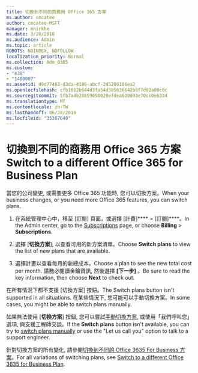 ```yaml
---
title: 切換到不同的商務用 Office 365 方案
ms.author: cmcatee
author: cmcatee-MSFT
manager: mnirkhe
ms.date: 3/20/2018
ms.audience: Admin
ms.topic: article
ROBOTS: NOINDEX, NOFOLLOW
localization_priority: Normal
ms.collection: Adm_O365
ms.custom:
- "438"
- "1400007"
ms.assetid: 49d77463-d3da-4106-abcf-2d5209106ea2
ms.openlocfilehash: cfb1012b644d3fa54d385636642b8f7d02a09c0c
ms.sourcegitcommit: 5fb7a4b28859690020efdea630d03e70cc0e6334
ms.translationtype: MT
ms.contentlocale: zh-TW
ms.lasthandoff: 06/28/2019
ms.locfileid: "35367640"
---
```

# <a name="switch-to-a-different-office-365-for-business-plan"></a><span data-ttu-id="9712c-102">切換到不同的商務用 Office 365 方案</span><span class="sxs-lookup"><span data-stu-id="9712c-102">Switch to a different Office 365 for Business Plan</span></span>

<span data-ttu-id="9712c-103">當您的公司變更, 或需要更多 Office 365 功能時, 您可以切換方案。</span><span class="sxs-lookup"><span data-stu-id="9712c-103">When your business changes, or you need more Office 365 features, you can switch plans.</span></span>
  
1. <span data-ttu-id="9712c-104">在系統管理中心中，移至 [訂閱][](https://go.microsoft.com/fwlink/p/?linkid=842054) 頁面，或選擇 [計費]\*\*\*\* \> [訂閱]\*\*\*\*。</span><span class="sxs-lookup"><span data-stu-id="9712c-104">In the Admin center, go to the [Subscriptions](https://go.microsoft.com/fwlink/p/?linkid=842054) page, or choose **Billing** \> **Subscriptions**.</span></span>

2. <span data-ttu-id="9712c-105">選擇 [**切換方案**], 以查看可用的新方案清單。</span><span class="sxs-lookup"><span data-stu-id="9712c-105">Choose **Switch plans** to view the list of new plans that are available.</span></span>

3. <span data-ttu-id="9712c-106">選擇計畫以查看每月的新總成本。</span><span class="sxs-lookup"><span data-stu-id="9712c-106">Choose a plan to see the new total cost per month.</span></span> <span data-ttu-id="9712c-107">請務必閱讀金鑰資訊, 然後選擇 **[下一步]** 。</span><span class="sxs-lookup"><span data-stu-id="9712c-107">Be sure to read the key information, then choose **Next** to check out.</span></span>

<span data-ttu-id="9712c-108">在所有情況下都不支援 [切換方案] 按鈕。</span><span class="sxs-lookup"><span data-stu-id="9712c-108">The Switch plans button isn't supported in all situations.</span></span> <span data-ttu-id="9712c-109">在某些情況下, 您可能可以手動切換方案。</span><span class="sxs-lookup"><span data-stu-id="9712c-109">In some cases, you might be able to switch plans manually.</span></span>
  
<span data-ttu-id="9712c-110">如果無法使用 [**切換方案**] 按鈕, 您可以嘗試[手動切換方案](https://support.office.com/article/eb0d0680-5677-41a0-8c46-4b9d47f1c209), 或使用「我們呼叫您」選項, 與支援工程師交談。</span><span class="sxs-lookup"><span data-stu-id="9712c-110">If the **Switch plans** button isn't available, you can try to [switch plans manually](https://support.office.com/article/eb0d0680-5677-41a0-8c46-4b9d47f1c209) or use the "Let us call you" option to talk to a support engineer.</span></span>
  
<span data-ttu-id="9712c-111">針對切換方案的所有變化, 請參閱[切換到不同的 Office 3635 For Business 方案](https://support.office.com/article/49d77463-d3da-4106-abcf-2d5209106ea2)。</span><span class="sxs-lookup"><span data-stu-id="9712c-111">For all variations of switching plans, see [Switch to a different Office 3635 for Business Plan](https://support.office.com/article/49d77463-d3da-4106-abcf-2d5209106ea2).</span></span>
  